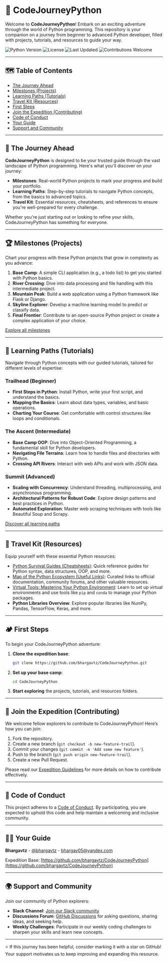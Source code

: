 # 🚀 CodeJourneyPython

Welcome to **CodeJourneyPython**! Embark on an exciting adventure through the world of Python programming. This repository is your companion on a journey from beginner to advanced Python developer, filled with projects, tutorials, and resources to guide your way.

![Python Version](https://img.shields.io/badge/python-3.7%2B-blue)
![License](https://img.shields.io/badge/license-MIT-green)
![Last Updated](https://img.shields.io/badge/last%20updated-December%202024-brightgreen)
![Contributions Welcome](https://img.shields.io/badge/contributions-welcome-orange)

---

## 🗺️ Table of Contents

- [The Journey Ahead](#the-journey-ahead)
- [Milestones (Projects)](#milestones-projects)
- [Learning Paths (Tutorials)](#learning-paths-tutorials)
- [Travel Kit (Resources)](#travel-kit-resources)
- [First Steps](#first-steps)
- [Join the Expedition (Contributing)](#join-the-expedition-contributing)
- [Code of Conduct](#code-of-conduct)
- [Your Guide](#your-guide)
- [Support and Community](#support-and-community)

---

## 🌟 The Journey Ahead

**CodeJourneyPython** is designed to be your trusted guide through the vast landscape of Python programming. Here's what you'll discover on your journey:

- **Milestones**: Real-world Python projects to mark your progress and build your portfolio.
- **Learning Paths**: Step-by-step tutorials to navigate Python concepts, from the basics to advanced topics.
- **Travel Kit**: Essential resources, cheatsheets, and references to ensure you're well-prepared for every challenge.

Whether you're just starting out or looking to refine your skills, CodeJourneyPython has something for everyone.

---

## 🏆 Milestones (Projects)

Chart your progress with these Python projects that grow in complexity as you advance:

1. **Base Camp**: A simple CLI application (e.g., a todo list) to get you started with Python basics.
2. **River Crossing**: Dive into data processing and file handling with this intermediate project.
3. **Mountain Peak**: Build a web application using a Python framework like Flask or Django.
4. **Skyline Explorer**: Develop a machine learning model to predict or classify data.
5. **Final Frontier**: Contribute to an open-source Python project or create a complex application of your choice.

[Explore all milestones](./projects)

---

## 🧭 Learning Paths (Tutorials)

Navigate through Python concepts with our guided tutorials, tailored for different levels of expertise:

### Trailhead (Beginner)
- **First Steps in Python**: Install Python, write your first script, and understand the basics.
- **Mapping the Basics**: Learn about data types, variables, and basic operations.
- **Charting Your Course**: Get comfortable with control structures like loops and conditionals.

### The Ascent (Intermediate)
- **Base Camp OOP**: Dive into Object-Oriented Programming, a fundamental skill for Python developers.
- **Navigating File Terrains**: Learn how to handle files and directories with Python.
- **Crossing API Rivers**: Interact with web APIs and work with JSON data.

### Summit (Advanced)
- **Scaling with Concurrency**: Understand threading, multiprocessing, and asynchronous programming.
- **Architectural Patterns for Robust Code**: Explore design patterns and best practices in Python.
- **Automated Exploration**: Master web scraping techniques with tools like Beautiful Soup and Scrapy.

[Discover all learning paths](./tutorials)

---

## 🎒 Travel Kit (Resources)

Equip yourself with these essential Python resources:

- [Python Survival Guides (Cheatsheets)](./resources/cheatsheets): Quick reference guides for Python syntax, data structures, OOP, and more.
- [Map of the Python Ecosystem (Useful Links)](./resources/README.md): Curated links to official documentation, community forums, and other valuable resources.
- [Virtual Tools: Mastering Your Python Environment](./resources/Virtual%20tools/README.md): Learn to set up virtual environments and use tools like `pip` and `conda` to manage your Python packages.
- **Python Libraries Overview**: Explore popular libraries like NumPy, Pandas, TensorFlow, Keras, and more.
 
---

## 🏕️ First Steps

To begin your CodeJourneyPython adventure:

1. **Clone the expedition base**:
   ```bash
   git clone https://github.com/bhargavtz/CodeJourneyPython.git
   ```
2. **Set up your base camp**:
   ```bash
   cd CodeJourneyPython
   ```
3. **Start exploring** the projects, tutorials, and resources folders.

---

## 🤝 Join the Expedition (Contributing)

We welcome fellow explorers to contribute to CodeJourneyPython! Here’s how you can join:

1. Fork the repository.
2. Create a new branch (`git checkout -b new-feature-trail`).
3. Commit your changes (`git commit -m 'Add some new feature'`).
4. Push to the branch (`git push origin new-feature-trail`).
5. Create a new Pull Request.

Please read our [Expedition Guidelines](CONTRIBUTING.md) for more details on how to contribute effectively.

---

## 📜 Code of Conduct

This project adheres to a [Code of Conduct](CODE_OF_CONDUCT.md). By participating, you are expected to uphold this code and help maintain a welcoming and inclusive community.

---

## 🧑‍🚀 Your Guide

**Bhargavtz** - [@bhargavtz](https://twitter.com/bhargavtz) - bhargav05@yandex.com

Expedition Base: [https://github.com/bhargavtz/CodeJourneyPython](https://github.com/bhargavtz/CodeJourneyPython)

---

## 🌍 Support and Community

Join our community of Python explorers:

- **Slack Channel**: [Join our Slack community](https://join.slack.com/t/codejourneypython/shared_invite/xyz)
- **Discussions Forum**: [GitHub Discussions](https://github.com/bhargavtz/CodeJourneyPython/discussions) for asking questions, sharing ideas, and seeking help.
- **Weekly Challenges**: Participate in our weekly coding challenges to sharpen your skills and learn new concepts.

---

⭐️ If this journey has been helpful, consider marking it with a star on GitHub! Your support motivates us to keep improving and expanding this resource.
